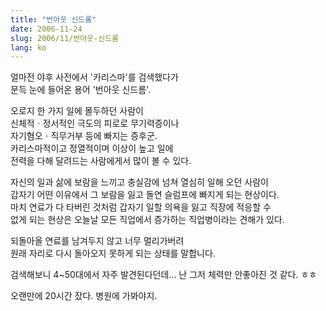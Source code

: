```yaml
---
title: "번아웃 신드롬"
date: 2006-11-24
slug: 2006/11/번아웃-신드롬
lang: ko
---
```


얼마전 야후 사전에서 '카리스마'를 검색했다가   
문득 눈에 들어온 용어 '번아웃 신드롬'.

오로지 한 가지 일에 몰두하던 사람이   
신체적ㆍ정서적인 극도의 피로로 무기력증이나   
자기혐오ㆍ직무거부 등에 빠지는 증후군.   
카리스마적이고 정열적이며 이상이 높고 일에   
전력을 다해 달려드는 사람에게서 많이 볼 수 있다. 

자신의 일과 삶에 보람을 느끼고 충실감에 넘쳐 열심히 일해 오던 사람이   
갑자기 어떤 이유에서 그 보람을 잃고 돌연 슬럼프에 빠지게 되는 현상이다.   
마치 연료가 다 타버린 것처럼 갑자기 일할 의욕을 잃고 직장에 적응할 수   
없게 되는 현상은 오늘날 모든 직업에서 증가하는 직업병이라는 견해가 있다.  

되돌아올 연료를 남겨두지 않고 너무 멀리가버려   
원래 자리로 다시 돌아오지 못하게 되는 상태를 말합니다.

검색해보니 4~50대에서 자주 발견된다던데...
난 그저 체력만 안좋아진 것 같다. ㅎㅎ

오랜만에 20시간 잤다. 병원에 가봐야지.
